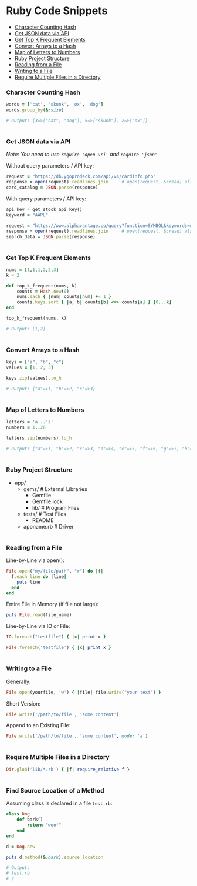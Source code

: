 # Ruby Code Snippets
* [Character Counting Hash](#character-counting-hash)
* [Get JSON data via API](#get-json-data-via-api)
* [Get Top K Frequent Elements](#get-top-k-frequent-elements)
* [Convert Arrays to a Hash](#convert-arrays-to-a-hash)
* [Map of Letters to Numbers](#map-of-letters-to-numbers)
* [Ruby Project Structure](#ruby-project-structure)
* [Reading from a File](#reading-from-a-file)
* [Writing to a File](#writing-to-a-file)
* [Require Multiple Files in a Directory](#require-multiple-files-in-a-directory)

### Character Counting Hash

```ruby
words = ['cat', 'skunk', 'ox', 'dog']
words.group_by(&:size)

# Output: {3=>["cat", "dog"], 5=>["skunk"], 2=>["ox"]}
```

# 
### Get JSON data via API
_Note: You need to use `require 'open-uri'` and `require 'json'`_

Without query parameters / API key:
```ruby
request = "https://db.ygoprodeck.com/api/v4/cardinfo.php"
response = open(request).readlines.join		# open(request, &:read) also works
card_catalog = JSON.parse(response)
```

With query parameters / API key:
```ruby
api_key = get_stock_api_key()
keyword = "AAPL"

request = "https://www.alphavantage.co/query?function=SYMBOL&keywords=#{keyword}&apikey=#{api_key}"
response = open(request).readlines.join		# open(request, &:read) also works
search_data = JSON.parse(response)
```

#
### Get Top K Frequent Elements
```ruby
nums = [1,1,1,2,2,3]
k = 2

def top_k_frequent(nums, k)
    counts = Hash.new(0)
    nums.each { |num| counts[num] += 1 }
    counts.keys.sort { |a, b| counts[b] <=> counts[a] } [0...k]
end

top_k_frequent(nums, k)

# Output: [1,2]
```

#
### Convert Arrays to a Hash
```ruby
keys = ["a", "b", "c"]
values = [1, 2, 3]

keys.zip(values).to_h

# Output: {"a"=>1, "b"=>2, "c"=>3}
```

#
### Map of Letters to Numbers
```ruby
letters = 'a'..'z'
numbers = 1..26

letters.zip(numbers).to_h

# Output: {"a"=>1, "b"=>2, "c"=>3, "d"=>4, "e"=>5, "f"=>6, "g"=>7, "h"=>8, "i"=>9, "j"=>10, "k"=>11, "l"=>12, "m"=>13, "n"=>14, "o"=>15, "p"=>16, "q"=>17, "r"=>18, "s"=>19, "t"=>20, "u"=>21,"v"=>22, "w"=>23, "x"=>24, "y"=>25, "z"=>26}
```

#
### Ruby Project Structure
* app/
    * gems/                 # External Libraries
        * Gemfile
        * Gemfile.lock
      * lib/					# Program Files
    * tests/   				# Test Files
      * README
    * appname.rb            # Driver 

#
### Reading from a File
Line-by-Line via open():
```ruby
File.open("my/file/path", "r") do |f|
  f.each_line do |line|
    puts line
  end
end
```

Entire File in Memory (if file not large):
```ruby
puts File.read(file_name)
```

Line-by-Line via IO or File:
```ruby
IO.foreach("testfile") { |x| print x }

File.foreach('testfile') { |x| print x }
```

#
### Writing to a File
Generally:
```ruby
File.open(yourfile, 'w') { |file| file.write("your text") }
```

Short Version:
```ruby
File.write('/path/to/file', 'some content')
```

Append to an Existing File:
```ruby
File.write('/path/to/file', 'some content', mode: 'a')
```

#
### Require Multiple Files in a Directory
```ruby
Dir.glob('lib/*.rb') { |f| require_relative f }
```

#
### Find Source Location of a Method
Assuming class is declared in a file `test.rb`:
```ruby 
class Dog
    def bark()
        return "woof"
    end
end

d = Dog.new

puts d.method(&:bark).source_location

# Output: 
# test.rb
# 2
```
#
###